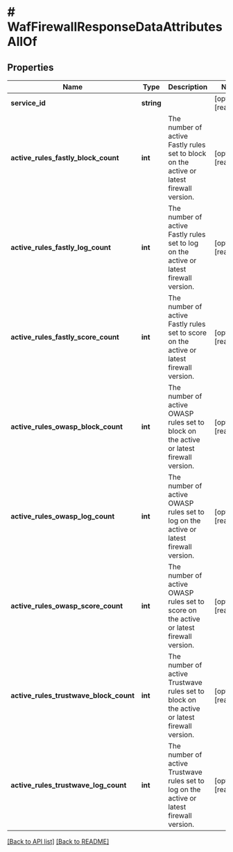 # # WafFirewallResponseDataAttributesAllOf

## Properties

Name | Type | Description | Notes
------------ | ------------- | ------------- | -------------
**service_id** | **string** |  | [optional] [readonly] 
**active_rules_fastly_block_count** | **int** | The number of active Fastly rules set to block on the active or latest firewall version. | [optional] [readonly] 
**active_rules_fastly_log_count** | **int** | The number of active Fastly rules set to log on the active or latest firewall version. | [optional] [readonly] 
**active_rules_fastly_score_count** | **int** | The number of active Fastly rules set to score on the active or latest firewall version. | [optional] [readonly] 
**active_rules_owasp_block_count** | **int** | The number of active OWASP rules set to block on the active or latest firewall version. | [optional] [readonly] 
**active_rules_owasp_log_count** | **int** | The number of active OWASP rules set to log on the active or latest firewall version. | [optional] [readonly] 
**active_rules_owasp_score_count** | **int** | The number of active OWASP rules set to score on the active or latest firewall version. | [optional] [readonly] 
**active_rules_trustwave_block_count** | **int** | The number of active Trustwave rules set to block on the active or latest firewall version. | [optional] [readonly] 
**active_rules_trustwave_log_count** | **int** | The number of active Trustwave rules set to log on the active or latest firewall version. | [optional] [readonly] 


[[Back to API list]](../../README.md#endpoints) [[Back to README]](../../README.md)

